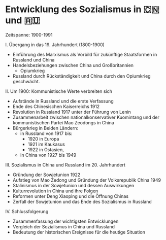 # Entwicklung des Sozialismus in 🇨🇳 und 🇷🇺

Zeitspanne: 1900-1991

I. Übergang in das 19. Jahrhundert (1800-1900)

- Einführung des Marxismus als Vorbild für zukünftige Staatsformen in Russland und China
- Handelsbeziehungen zwischen China und Großbritannien
    - Opiumkrieg
- Russland durch Rückständigkeit und China durch den Opiumkrieg geschwächt.

II. Um 1900: Kommunistische Werte verbreiten sich

- Aufstände in Russland und die erste Verfassung
- Ende des Chinesischen Kaiserreichs 1912
- Revolution in Russland 1917 unter der Führung von Lenin
- Zusammenarbeit zwischen nationalkonservativer Kuomintang und der kommunistischen Partei Mao Zeodongs in China
- Bürgerkrieg in Beiden Ländern:
    -  in Russland von 1917 bis:
        -  1920 in Europa
        -  1921 im Kaukasus
        -  1922 in Ostasien,
    -  in China von 1927 bis 1949

III. Sozialismus in China und Russland im 20. Jahrhundert

- Gründung der Sowjetunion 1922
- Aufstieg von Mao Zedong und Gründung der Volksrepublik China 1949
- Stalinismus in der Sowjetunion und dessen Auswirkungen
- Kulturrevolution in China und ihre Folgen
- Reformen unter Deng Xiaoping und die Öffnung Chinas
- Zerfall der Sowjetunion und das Ende des Sozialismus in Russland

IV. Schlussfolgerung

- Zusammenfassung der wichtigsten Entwicklungen
- Vergleich der Sozialismus in China und Russland
- Bedeutung der historischen Ereignisse für die heutige Situation</s>
